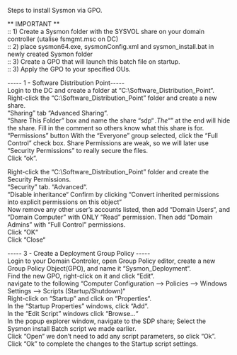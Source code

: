 Steps to install Sysmon via GPO.

** IMPORTANT **  
:: 1) Create a Sysmon folder with the SYSVOL share on your domain controller  (utalise fsmgmt.msc on DC)  
:: 2) place sysmon64.exe, sysmonConfig.xml and sysmon_install.bat in newly created Sysmon folder  
:: 3) Create a GPO that will launch this batch file on startup.  
:: 3) Apply the GPO to your specified OUs.   

----- 1 - Software Distribution Point-----  
Login to the DC and create a folder at “C:\Software_Distribution_Point“. Right-click the “C:\Software_Distribution_Point” folder and create a new share.  
“Sharing” tab “Advanced Sharing“.  
“Share This Folder” box and name the share “sdp$“. The “$” at the end will hide the share. Fill in the comment so others know what this share is for.  
“Permissions” button With the “Everyone” group selected, click the “Full Control” check box. Share Permissions are weak, so we will later use “Security Permissions” to really secure the files.  
Click “ok“.  
  
Right-click the “C:\Software_Distribution_Point” folder and create the Security Permissions.  
“Security” tab. “Advanced“.   
“Disable inheritance“ Confirm by clicking “Convert inherited permissions into explicit permissions on this object“  
Now remove any other user’s accounts listed, then add “Domain Users“, and “Domain Computer” with ONLY “Read” permission. Then add “Domain Admins” with “Full Control” permissions.  
Click “OK“  
Click “Close“  
  
----- 3 - Create a Deployment Group Policy -----  
Login to your Domain Controler, open Group Policy editor, create a new Group Policy Object(GPO), and name it “Sysmon_Deployment“.  
Find the new GPO, right-click on it and click “Edit“.  
navigate to the following “Computer Configuration –> Policies –> Windows Settings –> Scripts (Startup/Shutdown)“  
Right-click on “Startup” and click on “Properties“.  
In the “Startup Properties” windows, click “Add“.  
In the “Edit Script” windows click “Browse…“  
In the popup explorer window, navigate to the SDP share; Select the Sysmon install Batch script we made earlier.  
Click “Open“ we don’t need to add any script parameters, so click “Ok”.  
Click “Ok” to complete the changes to the Startup script settings.  


